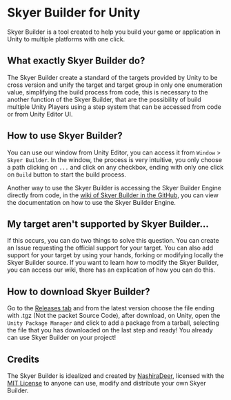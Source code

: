 # Skyer Builder for Unity

Skyer Builder is a tool created to help you build your game or application in Unity to multiple platforms with one click.

## What exactly Skyer Builder do?

The Skyer Builder create a standard of the targets provided by Unity to be cross version and unify the target and target group in only one enumeration value, simplifying the build process from code, this is necessary to the another function of the Skyer Builder, that are the possibility of build multiple Unity Players using a step system that can be accessed from code or from Unity Editor UI.

## How to use Skyer Builder? 

You can use our window from Unity Editor, you can access it from `Window` > `Skyer Builder`. In the window, the process is very intuitive, you only choose a path clicking on `...` and click on any checkbox, ending with only one click on `Build` button to start the build process.

Another way to use the Skyer Builder is accessing the Skyer Builder Engine directly from code, in the [wiki of Skyer Builder in the GitHub](https://github.com/NashiraDeer/Unity-SkyerBuilder/wiki), you can view the documentation on how to use the Skyer Builder Engine.

## My target aren't supported by Skyer Builder...

If this occurs, you can do two things to solve this question. You can create an Issue requesting the official support for your target. You can also add support for your target by using your hands, forking or modifying locally the Skyer Builder source. If you want to learn how to modify the Skyer Builder, you can access our wiki, there has an explication of how you can do this.

## How to download Skyer Builder?

Go to the [Releases tab](https://github.com/NashiraDeer/Unity-SkyerBuilder/releases) and from the latest version choose the file ending with .tgz (Not the packet Source Code), after download, on Unity, open the `Unity Package Manager` and click to add a package from a tarball, selecting the file that you has downloaded on the last step and ready! You already can use Skyer Builder on your project!

## Credits

The Skyer Builder is idealized and created by [NashiraDeer](https://github.com/NashiraDeer), licensed with the [MIT License](https://github.com/NashiraDeer/Unity-SkyerBuilder/blob/master/LICENSE) to anyone can use, modify and distribute your own Skyer Builder.
